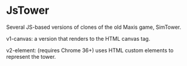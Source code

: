 JsTower
=======

Several JS-based versions of clones of the old Maxis game, SimTower.

v1-canvas: a version that renders to the HTML canvas tag.

v2-element: (requires Chrome 36+) uses HTML custom elements to represent the tower.
